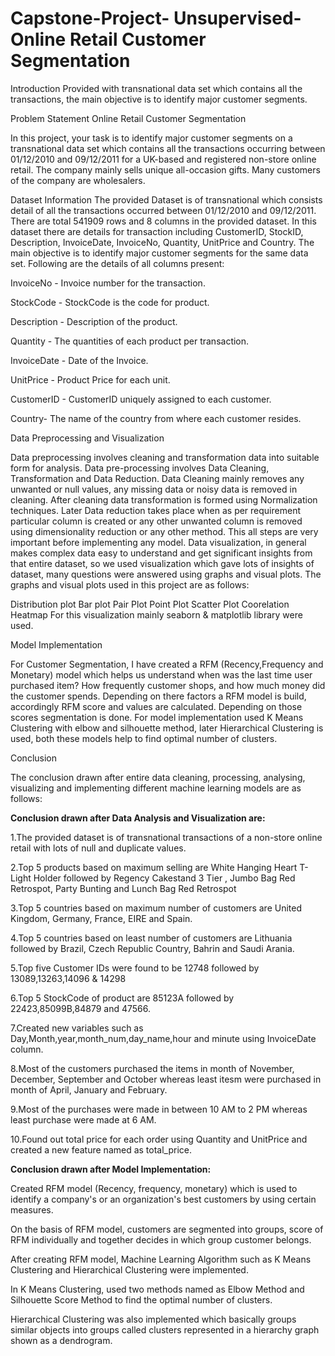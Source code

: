 # Capstone-Project- Unsupervised- Online Retail Customer Segmentation

Introduction
Provided with transnational data set which contains all the transactions, the main objective is to identify major customer segments.

Problem Statement
Online Retail Customer Segmentation

In this project, your task is to identify major customer segments on a transnational data set which contains all the transactions occurring between 01/12/2010 and 09/12/2011 for a UK-based and registered non-store online retail. The company mainly sells unique all-occasion gifts. Many customers of the company are wholesalers.

Dataset Information
The provided Dataset is of transnational which consists detail of all the transactions occurred between 01/12/2010 and 09/12/2011. There are total 541909 rows and 8 columns in the provided dataset. In this dataset there are details for transaction including CustomerID, StockID, Description, InvoiceDate, InvoiceNo, Quantity, UnitPrice and Country. The main objective is to identify major customer segments for the same data set. Following are the details of all columns present:

InvoiceNo - Invoice number for the transaction.

StockCode - StockCode is the code for product.

Description - Description of the product.

Quantity - The quantities of each product per transaction.

InvoiceDate - Date of the Invoice.

UnitPrice - Product Price for each unit.

CustomerID - CustomerID uniquely assigned to each customer.

Country- The name of the country from where each customer resides. 

Data Preprocessing and Visualization

Data preprocessing involves cleaning and transformation data into suitable form for analysis. Data pre-processing involves Data Cleaning, Transformation and Data Reduction. Data Cleaning mainly removes any unwanted or null values, any missing data or noisy data is removed in cleaning. After cleaning data transformation is formed using Normalization techniques. Later Data reduction takes place when as per requirement particular column is created or any other unwanted column is removed using dimensionality reduction or any other method. This all steps are very important before implementing any model. Data visualization, in general makes complex data easy to understand and get significant insights from that entire dataset, so we used visualization which gave lots of insights of dataset, many questions were answered using graphs and visual plots. The graphs and visual plots used in this project are as follows:

Distribution plot
Bar plot
Pair Plot
Point Plot
Scatter Plot
Coorelation Heatmap
For this visualization mainly seaborn & matplotlib library were used.

Model Implementation

For Customer Segmentation, I have created a RFM (Recency,Frequency and Monetary) model which helps us understand when was the last time user purchased item? How frequently customer shops, and how much money did the customer spends. Depending on there factors a RFM model is build, accordingly RFM score and values are calculated. Depending on those scores segmentation is done. For model implementation used K Means Clustering with elbow and silhouette method, later Hierarchical Clustering is used, both these models help to find optimal number of clusters.

Conclusion

The conclusion drawn after entire data cleaning, processing, analysing, visualizing and implementing different machine learning models are as follows:

**Conclusion drawn after Data Analysis and Visualization are:**

1.The provided dataset is of transnational transactions of a non-store online retail with lots of null and duplicate values.

2.Top 5 products based on maximum selling are White Hanging Heart T-Light Holder followed by Regency Cakestand 3 Tier , Jumbo Bag Red Retrospot, Party Bunting and Lunch Bag Red Retrospot

3.Top 5 countries based on maximum number of customers are United Kingdom, Germany, France, EIRE and Spain.

4.Top 5 countries based on least number of customers are Lithuania followed by Brazil, Czech Republic Country, Bahrin and Saudi Arania.

5.Top five Customer IDs were found to be 12748 followed by 13089,13263,14096 & 14298

6.Top 5 StockCode of product are 85123A followed by 22423,85099B,84879 and 47566.

7.Created new variables such as Day,Month,year,month_num,day_name,hour and minute using InvoiceDate column.

8.Most of the customers purchased the items in month of November, December, September and October whereas least itesm were purchased in month of April, January and February.

9.Most of the purchases were made in between 10 AM to 2 PM whereas least purchase were made at 6 AM.

10.Found out total price for each order using Quantity and UnitPrice and created a new feature named as total_price.

**Conclusion drawn after Model Implementation:**

Created RFM model (Recency, frequency, monetary) which is used to identify a company's or an organization's best customers by using certain measures.

On the basis of RFM model, customers are segmented into groups, score of RFM individually and together decides in which group customer belongs.

After creating RFM model, Machine Learning Algorithm such as K Means Clustering and Hierarchical Clustering were implemented.

In K Means Clustering, used two methods named as Elbow Method and Silhouette Score Method to find the optimal number of clusters.

Hierarchical Clustering was also implemented which basically groups similar objects into groups called clusters represented in a hierarchy graph shown as a dendrogram.



